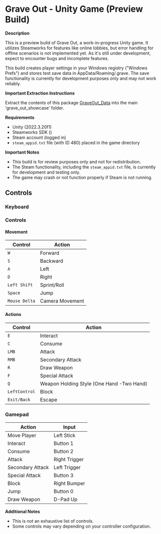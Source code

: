 # Grave Out - Unity Game (Preview Build)

**Description**

This is a preview build of Grave Out, a work-in-progress Unity game. It utilizes Steamworks for features like online lobbies, but error handling for offline scenarios is not implemented yet. As it's still under development, expect to encounter bugs and incomplete features.

This build creates player settings in your Windows registry ("Windows Prefs") and stores test save data in AppData/Roaming/.grave.
The save functionality is currently for development purposes only and may not work reliably.


**Important Extraction Instructions**

Extract the contents of this package [GraveOut_Data](https://drive.google.com/file/d/1LhfQTe0XcR64S92jbpseUP3uhEiFRey3/view?usp=sharing)
into the main 'grave_out_showcase' folder.


**Requirements**

* Unity (2022.3.20f1)
* Steamworks SDK ()
* Steam account (logged in)
* `steam_appid.txt` file (with ID 480) placed in the game directory

**Important Notes**

* This build is for review purposes only and not for redistribution.
* The Steam functionality, including the `steam_appid.txt` file, is currently for development and testing only.
* The game may crash or not function properly if Steam is not running.

## Controls

### Keyboard

### Controls

#### Movement

| Control         | Action               | 
|-----------------|----------------------|
| `W`             | Forward              |
| `S`             | Backward             |
| `A`             | Left                 |
| `D`             | Right                |
| `Left Shift`    | Sprint/Roll          |
| `Space`         | Jump                 |
| `Mouse Delta`   | Camera Movement      |

#### Actions

| Control       | Action                                    | 
|---------------|-------------------------------------------|
| `E`           | Interact                                  |
| `C`           | Consume                                   |
| `LMB`         | Attack                                    |
| `RMB`         | Secondary Attack                          |
| `R`           | Draw Weapon                               | 
| `F`           | Special Attack                            | 
| `Q`           | Weapon Holding Style (One Hand -Two Hand) | 
| `LeftControl` | Block                                     | 
| `Exit/Back`   | Escape                                    | 


### Gamepad

| Action                        | Input          |
|-------------------------------|---------------|
| Move Player                     | Left Stick     |
| Interact                       | Button 1       |
| Consume                        | Button 2       |
| Attack                         | Right Trigger  |
| Secondary Attack               | Left Trigger   |
| Special Attack                 | Button 3       |
| Block                           | Right Bumper   |
| Jump                           | Button 0       |
| Draw Weapon                     | D-Pad Up       |

**Additional Notes**

* This is not an exhaustive list of controls.
* Some controls may vary depending on your controller configuration.